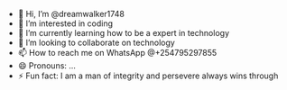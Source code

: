 - 👋 Hi, I’m @dreamwalker1748
- 👀 I’m interested in coding
- 🌱 I’m currently learning how to be a expert in technology 
- 💞️ I’m looking to collaborate on technology 
- 📫 How to reach me on WhatsApp @+254795297855
- 😄 Pronouns: ...
- ⚡ Fun fact: I am a man of integrity and persevere always wins through 

<!---
Dreamwalker1748/Dreamwalker1748 is a ✨ special ✨ repository because its `README.md` (this file) appears on your GitHub profile.
You can click the Preview link to take a look at your changes.
--->
